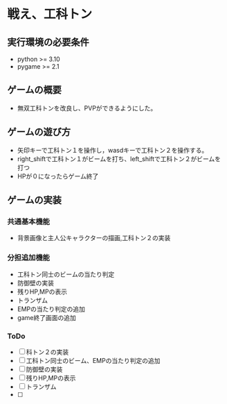 # 戦え、工科トン



## 実行環境の必要条件
* python >= 3.10
* pygame >= 2.1

## ゲームの概要
* 無双工科トンを改良し、PVPができるようにした。

## ゲームの遊び方
* 矢印キーで工科トン１を操作し，wasdキーで工科トン２を操作する。
* right_shiftで工科トン１がビームを打ち、left_shiftで工科トン２がビームを打つ
* HPが０になったらゲーム終了


## ゲームの実装
### 共通基本機能
* 背景画像と主人公キャラクターの描画,工科トン２の実装

### 分担追加機能
* 工科トン同士のビームの当たり判定
* 防御壁の実装
* 残りHP,MPの表示
* トランザム
* EMPの当たり判定の追加
* game終了画面の追加
### ToDo
- [ ] 科トン２の実装
- [ ] 工科トン同士のビーム、EMPの当たり判定の追加
- [ ] 防御壁の実装
- [ ] 残りHP,MPの表示
- [ ] トランザム
- [ ] 


